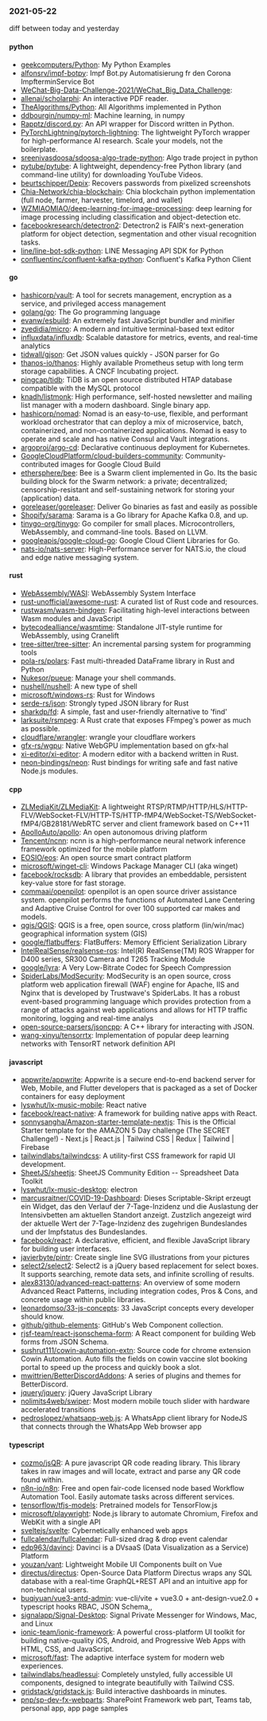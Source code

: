 ### 2021-05-22
diff between today and yesterday

#### python
* [geekcomputers/Python](https://github.com/geekcomputers/Python): My Python Examples
* [alfonsrv/impf-botpy](https://github.com/alfonsrv/impf-botpy): Impf Bot.py   Automatisierung fr den Corona ImpfterminService Bot
* [WeChat-Big-Data-Challenge-2021/WeChat_Big_Data_Challenge](https://github.com/WeChat-Big-Data-Challenge-2021/WeChat_Big_Data_Challenge): 
* [allenai/scholarphi](https://github.com/allenai/scholarphi): An interactive PDF reader.
* [TheAlgorithms/Python](https://github.com/TheAlgorithms/Python): All Algorithms implemented in Python
* [ddbourgin/numpy-ml](https://github.com/ddbourgin/numpy-ml): Machine learning, in numpy
* [Rapptz/discord.py](https://github.com/Rapptz/discord.py): An API wrapper for Discord written in Python.
* [PyTorchLightning/pytorch-lightning](https://github.com/PyTorchLightning/pytorch-lightning): The lightweight PyTorch wrapper for high-performance AI research. Scale your models, not the boilerplate.
* [sreenivasdoosa/sdoosa-algo-trade-python](https://github.com/sreenivasdoosa/sdoosa-algo-trade-python): Algo trade project in python
* [pytube/pytube](https://github.com/pytube/pytube): A lightweight, dependency-free Python library (and command-line utility) for downloading YouTube Videos.
* [beurtschipper/Depix](https://github.com/beurtschipper/Depix): Recovers passwords from pixelized screenshots
* [Chia-Network/chia-blockchain](https://github.com/Chia-Network/chia-blockchain): Chia blockchain python implementation (full node, farmer, harvester, timelord, and wallet)
* [WZMIAOMIAO/deep-learning-for-image-processing](https://github.com/WZMIAOMIAO/deep-learning-for-image-processing): deep learning for image processing including classification and object-detection etc.
* [facebookresearch/detectron2](https://github.com/facebookresearch/detectron2): Detectron2 is FAIR's next-generation platform for object detection, segmentation and other visual recognition tasks.
* [line/line-bot-sdk-python](https://github.com/line/line-bot-sdk-python): LINE Messaging API SDK for Python
* [confluentinc/confluent-kafka-python](https://github.com/confluentinc/confluent-kafka-python): Confluent's Kafka Python Client

#### go
* [hashicorp/vault](https://github.com/hashicorp/vault): A tool for secrets management, encryption as a service, and privileged access management
* [golang/go](https://github.com/golang/go): The Go programming language
* [evanw/esbuild](https://github.com/evanw/esbuild): An extremely fast JavaScript bundler and minifier
* [zyedidia/micro](https://github.com/zyedidia/micro): A modern and intuitive terminal-based text editor
* [influxdata/influxdb](https://github.com/influxdata/influxdb): Scalable datastore for metrics, events, and real-time analytics
* [tidwall/gjson](https://github.com/tidwall/gjson): Get JSON values quickly - JSON parser for Go
* [thanos-io/thanos](https://github.com/thanos-io/thanos): Highly available Prometheus setup with long term storage capabilities. A CNCF Incubating project.
* [pingcap/tidb](https://github.com/pingcap/tidb): TiDB is an open source distributed HTAP database compatible with the MySQL protocol
* [knadh/listmonk](https://github.com/knadh/listmonk): High performance, self-hosted newsletter and mailing list manager with a modern dashboard. Single binary app.
* [hashicorp/nomad](https://github.com/hashicorp/nomad): Nomad is an easy-to-use, flexible, and performant workload orchestrator that can deploy a mix of microservice, batch, containerized, and non-containerized applications. Nomad is easy to operate and scale and has native Consul and Vault integrations.
* [argoproj/argo-cd](https://github.com/argoproj/argo-cd): Declarative continuous deployment for Kubernetes.
* [GoogleCloudPlatform/cloud-builders-community](https://github.com/GoogleCloudPlatform/cloud-builders-community): Community-contributed images for Google Cloud Build
* [ethersphere/bee](https://github.com/ethersphere/bee): Bee is a Swarm client implemented in Go. Its the basic building block for the Swarm network: a private; decentralized; censorship-resistant and self-sustaining network for storing your (application) data.
* [goreleaser/goreleaser](https://github.com/goreleaser/goreleaser): Deliver Go binaries as fast and easily as possible
* [Shopify/sarama](https://github.com/Shopify/sarama): Sarama is a Go library for Apache Kafka 0.8, and up.
* [tinygo-org/tinygo](https://github.com/tinygo-org/tinygo): Go compiler for small places. Microcontrollers, WebAssembly, and command-line tools. Based on LLVM.
* [googleapis/google-cloud-go](https://github.com/googleapis/google-cloud-go): Google Cloud Client Libraries for Go.
* [nats-io/nats-server](https://github.com/nats-io/nats-server): High-Performance server for NATS.io, the cloud and edge native messaging system.

#### rust
* [WebAssembly/WASI](https://github.com/WebAssembly/WASI): WebAssembly System Interface
* [rust-unofficial/awesome-rust](https://github.com/rust-unofficial/awesome-rust): A curated list of Rust code and resources.
* [rustwasm/wasm-bindgen](https://github.com/rustwasm/wasm-bindgen): Facilitating high-level interactions between Wasm modules and JavaScript
* [bytecodealliance/wasmtime](https://github.com/bytecodealliance/wasmtime): Standalone JIT-style runtime for WebAssembly, using Cranelift
* [tree-sitter/tree-sitter](https://github.com/tree-sitter/tree-sitter): An incremental parsing system for programming tools
* [pola-rs/polars](https://github.com/pola-rs/polars): Fast multi-threaded DataFrame library in Rust and Python
* [Nukesor/pueue](https://github.com/Nukesor/pueue):  Manage your shell commands.
* [nushell/nushell](https://github.com/nushell/nushell): A new type of shell
* [microsoft/windows-rs](https://github.com/microsoft/windows-rs): Rust for Windows
* [serde-rs/json](https://github.com/serde-rs/json): Strongly typed JSON library for Rust
* [sharkdp/fd](https://github.com/sharkdp/fd): A simple, fast and user-friendly alternative to 'find'
* [larksuite/rsmpeg](https://github.com/larksuite/rsmpeg): A Rust crate that exposes FFmpeg's power as much as possible.
* [cloudflare/wrangler](https://github.com/cloudflare/wrangler):  wrangle your cloudflare workers
* [gfx-rs/wgpu](https://github.com/gfx-rs/wgpu): Native WebGPU implementation based on gfx-hal
* [xi-editor/xi-editor](https://github.com/xi-editor/xi-editor): A modern editor with a backend written in Rust.
* [neon-bindings/neon](https://github.com/neon-bindings/neon): Rust bindings for writing safe and fast native Node.js modules.

#### cpp
* [ZLMediaKit/ZLMediaKit](https://github.com/ZLMediaKit/ZLMediaKit): A lightweight RTSP/RTMP/HTTP/HLS/HTTP-FLV/WebSocket-FLV/HTTP-TS/HTTP-fMP4/WebSocket-TS/WebSocket-fMP4/GB28181/WebRTC server and client framework based on C++11
* [ApolloAuto/apollo](https://github.com/ApolloAuto/apollo): An open autonomous driving platform
* [Tencent/ncnn](https://github.com/Tencent/ncnn): ncnn is a high-performance neural network inference framework optimized for the mobile platform
* [EOSIO/eos](https://github.com/EOSIO/eos): An open source smart contract platform
* [microsoft/winget-cli](https://github.com/microsoft/winget-cli): Windows Package Manager CLI (aka winget)
* [facebook/rocksdb](https://github.com/facebook/rocksdb): A library that provides an embeddable, persistent key-value store for fast storage.
* [commaai/openpilot](https://github.com/commaai/openpilot): openpilot is an open source driver assistance system. openpilot performs the functions of Automated Lane Centering and Adaptive Cruise Control for over 100 supported car makes and models.
* [qgis/QGIS](https://github.com/qgis/QGIS): QGIS is a free, open source, cross platform (lin/win/mac) geographical information system (GIS)
* [google/flatbuffers](https://github.com/google/flatbuffers): FlatBuffers: Memory Efficient Serialization Library
* [IntelRealSense/realsense-ros](https://github.com/IntelRealSense/realsense-ros): Intel(R) RealSense(TM) ROS Wrapper for D400 series, SR300 Camera and T265 Tracking Module
* [google/lyra](https://github.com/google/lyra): A Very Low-Bitrate Codec for Speech Compression
* [SpiderLabs/ModSecurity](https://github.com/SpiderLabs/ModSecurity): ModSecurity is an open source, cross platform web application firewall (WAF) engine for Apache, IIS and Nginx that is developed by Trustwave's SpiderLabs. It has a robust event-based programming language which provides protection from a range of attacks against web applications and allows for HTTP traffic monitoring, logging and real-time analys
* [open-source-parsers/jsoncpp](https://github.com/open-source-parsers/jsoncpp): A C++ library for interacting with JSON.
* [wang-xinyu/tensorrtx](https://github.com/wang-xinyu/tensorrtx): Implementation of popular deep learning networks with TensorRT network definition API

#### javascript
* [appwrite/appwrite](https://github.com/appwrite/appwrite): Appwrite is a secure end-to-end backend server for Web, Mobile, and Flutter developers that is packaged as a set of Docker containers for easy deployment 
* [lyswhut/lx-music-mobile](https://github.com/lyswhut/lx-music-mobile):  React native 
* [facebook/react-native](https://github.com/facebook/react-native): A framework for building native apps with React.
* [sonnysangha/Amazon-starter-template-nextjs](https://github.com/sonnysangha/Amazon-starter-template-nextjs): This is the Official Starter template for the AMAZON 5 Day challenge (The SECRET Challenge!) - Next.js | React.js | Tailwind CSS | Redux | Tailwind | Firebase
* [tailwindlabs/tailwindcss](https://github.com/tailwindlabs/tailwindcss): A utility-first CSS framework for rapid UI development.
* [SheetJS/sheetjs](https://github.com/SheetJS/sheetjs):  SheetJS Community Edition -- Spreadsheet Data Toolkit
* [lyswhut/lx-music-desktop](https://github.com/lyswhut/lx-music-desktop):  electron 
* [marcusraitner/COVID-19-Dashboard](https://github.com/marcusraitner/COVID-19-Dashboard): Dieses Scriptable-Skript erzeugt ein Widget, das den Verlauf der 7-Tage-Inzidenz und die Auslastung der Intensivbetten am aktuellen Standort anzeigt. Zustzlich angezeigt wird der aktuelle Wert der 7-Tage-Inzidenz des zugehrigen Bundeslandes und der Impfstatus des Bundeslandes.
* [facebook/react](https://github.com/facebook/react): A declarative, efficient, and flexible JavaScript library for building user interfaces.
* [javierbyte/pintr](https://github.com/javierbyte/pintr): Create single line SVG illustrations from your pictures
* [select2/select2](https://github.com/select2/select2): Select2 is a jQuery based replacement for select boxes. It supports searching, remote data sets, and infinite scrolling of results.
* [alex83130/advanced-react-patterns](https://github.com/alex83130/advanced-react-patterns): An overview of some modern Advanced React Patterns, including integration codes, Pros & Cons, and concrete usage within public libraries.
* [leonardomso/33-js-concepts](https://github.com/leonardomso/33-js-concepts):  33 JavaScript concepts every developer should know.
* [github/github-elements](https://github.com/github/github-elements): GitHub's Web Component collection.
* [rjsf-team/react-jsonschema-form](https://github.com/rjsf-team/react-jsonschema-form): A React component for building Web forms from JSON Schema.
* [sushrut111/cowin-automation-extn](https://github.com/sushrut111/cowin-automation-extn): Source code for chrome extension Cowin Automation. Auto fills the fields on cowin vaccine slot booking portal to speed up the process and quickly book a slot.
* [mwittrien/BetterDiscordAddons](https://github.com/mwittrien/BetterDiscordAddons): A series of plugins and themes for BetterDiscord.
* [jquery/jquery](https://github.com/jquery/jquery): jQuery JavaScript Library
* [nolimits4web/swiper](https://github.com/nolimits4web/swiper): Most modern mobile touch slider with hardware accelerated transitions
* [pedroslopez/whatsapp-web.js](https://github.com/pedroslopez/whatsapp-web.js): A WhatsApp client library for NodeJS that connects through the WhatsApp Web browser app

#### typescript
* [cozmo/jsQR](https://github.com/cozmo/jsQR): A pure javascript QR code reading library. This library takes in raw images and will locate, extract and parse any QR code found within.
* [n8n-io/n8n](https://github.com/n8n-io/n8n): Free and open fair-code licensed node based Workflow Automation Tool. Easily automate tasks across different services.
* [tensorflow/tfjs-models](https://github.com/tensorflow/tfjs-models): Pretrained models for TensorFlow.js
* [microsoft/playwright](https://github.com/microsoft/playwright): Node.js library to automate Chromium, Firefox and WebKit with a single API
* [sveltejs/svelte](https://github.com/sveltejs/svelte): Cybernetically enhanced web apps
* [fullcalendar/fullcalendar](https://github.com/fullcalendar/fullcalendar): Full-sized drag & drop event calendar
* [edp963/davinci](https://github.com/edp963/davinci): Davinci is a DVsaaS (Data Visualization as a Service) Platform
* [youzan/vant](https://github.com/youzan/vant): Lightweight Mobile UI Components built on Vue
* [directus/directus](https://github.com/directus/directus): Open-Source Data Platform   Directus wraps any SQL database with a real-time GraphQL+REST API and an intuitive app for non-technical users.
* [buqiyuan/vue3-antd-admin](https://github.com/buqiyuan/vue3-antd-admin): vue-cli/vite + vue3.0 + ant-design-vue2.0 + typescript hooks  RBAC, JSON Schema,,
* [signalapp/Signal-Desktop](https://github.com/signalapp/Signal-Desktop): Signal  Private Messenger for Windows, Mac, and Linux
* [ionic-team/ionic-framework](https://github.com/ionic-team/ionic-framework): A powerful cross-platform UI toolkit for building native-quality iOS, Android, and Progressive Web Apps with HTML, CSS, and JavaScript.
* [microsoft/fast](https://github.com/microsoft/fast): The adaptive interface system for modern web experiences.
* [tailwindlabs/headlessui](https://github.com/tailwindlabs/headlessui): Completely unstyled, fully accessible UI components, designed to integrate beautifully with Tailwind CSS.
* [gridstack/gridstack.js](https://github.com/gridstack/gridstack.js): Build interactive dashboards in minutes.
* [pnp/sp-dev-fx-webparts](https://github.com/pnp/sp-dev-fx-webparts): SharePoint Framework web part, Teams tab, personal app, app page samples
